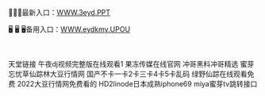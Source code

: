 <p>
	💖💖💖最新入口：<a href="http://www.baidu.com/link?url=6MA2SWnO3Raqke39an_0PUxosM6ZrUGzi1BN9tNnlPW&wd">WWW.3eyd.PPT</a> 
	<p>
		🖥
🖥
🖥备用入口：<a href="http://www.baidu.com/link?url=6MA2SWnO3Raqke39an_0PUxosM6ZrUGzi1BN9tNnlPW&wd">WWW.eydkmy.UPOU</a> 
	</p>
	<p>
		<br />
	</p>
	<p>
		天堂链接
午夜dj视频完整版在线观看1
果冻传媒在线官网
冲哥黑料冲哥精选
蜜芽忘忧草仙踪林大豆行情网
国产不卡一卡2卡三卡4卡5卡乱码
绿野仙踪在线观看免费
2022大豆行情网免费看的
HD2linode日本成熟iphone69
miya蜜芽tv跳转接口
	</p>

